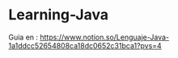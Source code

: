 # Learning-Java
Guia en : https://www.notion.so/Lenguaje-Java-1a1ddcc52654808ca18dc0652c31bca1?pvs=4
